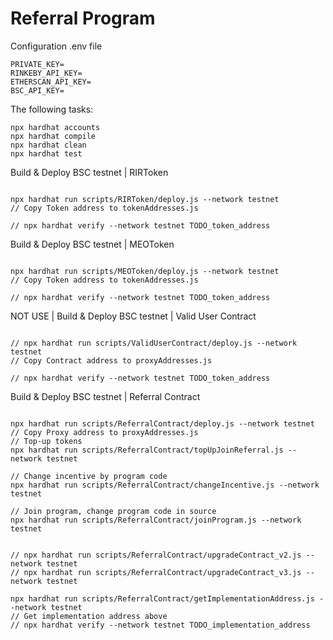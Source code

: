 # Referral Program

Configuration .env file

```shell
PRIVATE_KEY=
RINKEBY_API_KEY=
ETHERSCAN_API_KEY=
BSC_API_KEY=
```

The following tasks:

```shell
npx hardhat accounts
npx hardhat compile
npx hardhat clean
npx hardhat test
```

Build & Deploy BSC testnet | RIRToken

```shell

npx hardhat run scripts/RIRToken/deploy.js --network testnet
// Copy Token address to tokenAddresses.js

// npx hardhat verify --network testnet TODO_token_address
```

Build & Deploy BSC testnet | MEOToken

```shell

npx hardhat run scripts/MEOToken/deploy.js --network testnet
// Copy Token address to tokenAddresses.js

// npx hardhat verify --network testnet TODO_token_address
```

NOT USE | Build & Deploy BSC testnet | Valid User Contract

```shell

// npx hardhat run scripts/ValidUserContract/deploy.js --network testnet
// Copy Contract address to proxyAddresses.js

// npx hardhat verify --network testnet TODO_token_address
```

Build & Deploy BSC testnet | Referral Contract

```shell

npx hardhat run scripts/ReferralContract/deploy.js --network testnet
// Copy Proxy address to proxyAddresses.js
// Top-up tokens
npx hardhat run scripts/ReferralContract/topUpJoinReferral.js --network testnet

// Change incentive by program code
npx hardhat run scripts/ReferralContract/changeIncentive.js --network testnet

// Join program, change program code in source
npx hardhat run scripts/ReferralContract/joinProgram.js --network testnet


// npx hardhat run scripts/ReferralContract/upgradeContract_v2.js --network testnet
// npx hardhat run scripts/ReferralContract/upgradeContract_v3.js --network testnet

npx hardhat run scripts/ReferralContract/getImplementationAddress.js --network testnet
// Get implementation address above
// npx hardhat verify --network testnet TODO_implementation_address

```
